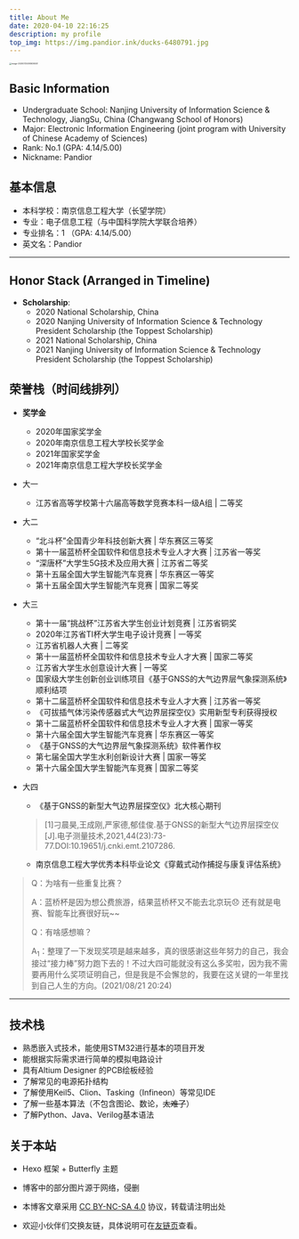 ```yaml
---
title: About Me
date: 2020-04-10 22:16:25
description: my profile
top_img: https://img.pandior.ink/ducks-6480791.jpg
---
```




<img src="https://img.pandior.ink/cat-3764565_1920.jpg?imageMogr2/auto-orient/format/png/blur/1x0/quality/100|watermark/2/text/cGFuZGlvci5pbms=/font/dmlqYXlh/fontsize/1760/fill/IzdFOEM4QQ==/dissolve/65/gravity/SouthEast/dx/20/dy/20|imageslim" alt="image-20200725093636551" style="zoom: 25%;" />

## Basic Information

- Undergraduate School:  Nanjing University of Information Science & Technology, JiangSu, China (Changwang School of Honors)
- Major: Electronic Information Engineering (joint program with University of Chinese Academy of Sciences)
- Rank: No.1 (GPA: 4.14/5.00)
- Nickname: Pandior

## 基本信息

* 本科学校：南京信息工程大学（长望学院）
* 专业：电子信息工程（与中国科学院大学联合培养）
* 专业排名：1 （GPA: 4.14/5.00）
* 英文名：Pandior 

---

## Honor Stack (Arranged in Timeline)

- **Scholarship**:
  - 2020 National Scholarship, China
  - 2020 Nanjing University of Information Science & Technology President Scholarship (the Toppest Scholarship)
  - 2021 National Scholarship, China
  - 2021 Nanjing University of Information Science & Technology President Scholarship (the Toppest Scholarship)



## 荣誉栈（时间线排列）

- **奖学金**
  
  - 2020年国家奖学金
  - 2020年南京信息工程大学校长奖学金
  - 2021年国家奖学金
  - 2021年南京信息工程大学校长奖学金
- 大一
  - 江苏省高等学校第十六届高等数学竞赛本科一级A组 | 二等奖
- 大二
  - “北斗杯”全国青少年科技创新大赛 | 华东赛区三等奖
  - 第十一届蓝桥杯全国软件和信息技术专业人才大赛 | 江苏省一等奖
  - “深唐杯”大学生5G技术及应用大赛 | 江苏省二等奖
  - 第十五届全国大学生智能汽车竞赛 | 华东赛区一等奖
  - 第十五届全国大学生智能汽车竞赛 | 国家二等奖
- 大三
  - 第十一届“挑战杯”江苏省大学生创业计划竞赛 | 江苏省铜奖
  - 2020年江苏省TI杯大学生电子设计竞赛 | 一等奖
  - 江苏省机器人大赛 | 二等奖
  - 第十一届蓝桥杯全国软件和信息技术专业人才大赛 | 国家二等奖
  - 江苏省大学生水创意设计大赛 | 一等奖
  - 国家级大学生创新创业训练项目《基于GNSS的大气边界层气象探测系统》顺利结项
  - 第十二届蓝桥杯全国软件和信息技术专业人才大赛 | 江苏省一等奖
  - 《可拔插气体污染传感器式大气边界层探空仪》实用新型专利获得授权
  - 第十二届蓝桥杯全国软件和信息技术专业人才大赛 | 国家一等奖
  - 第十六届全国大学生智能汽车竞赛 | 华东赛区一等奖
  - 《基于GNSS的大气边界层气象探测系统》软件著作权
  - 第七届全国大学生水利创新设计大赛 | 国家一等奖
  - 第十六届全国大学生智能汽车竞赛 | 国家二等奖
- 大四
  - 《基于GNSS的新型大气边界层探空仪》北大核心期刊
  
  > [1]刁晨昊,王成刚,严家德,郁佳俊.基于GNSS的新型大气边界层探空仪[J].电子测量技术,2021,44(23):73-77.DOI:10.19651/j.cnki.emt.2107286.
  
  - 南京信息工程大学优秀本科毕业论文《穿戴式动作捕捉与康复评估系统》


> Q：为啥有一些重复比赛？
>
> A：蓝桥杯是因为想公费旅游，结果蓝桥杯又不能去北京玩:disappointed: 还有就是电赛、智能车比赛很好玩~~
>
> Q：有啥感想嘛？
>
> A<sub>1</sub>：整理了一下发现奖项是越来越多，真的很感谢这些年努力的自己，我会接过“接力棒”努力跑下去的！不过大四可能就没有这么多奖啦，因为我不需要再用什么奖项证明自己，但是我是不会懈怠的，我要在这关键的一年里找到自己人生的方向。(2021/08/21 20:24)

---

## 技术栈

- 熟悉嵌入式技术，能使用STM32进行基本的项目开发
- 能根据实际需求进行简单的模拟电路设计
- 具有Altium Designer 的PCB绘板经验
- 了解常见的电源拓扑结构
- 了解使用Keil5、Clion、Tasking（Infineon）等常见IDE
- 了解一些基本算法（不包含图论、数论，~~太难了~~）
- 了解Python、Java、Verilog基本语法

## 关于本站

- Hexo 框架 + Butterfly 主题

- 博客中的部分图片源于网络，侵删

- 本博客文章采用 [CC BY-NC-SA 4.0](https://creativecommons.org/licenses/by-nc-sa/4.0/) 协议，转载请注明出处

- 欢迎小伙伴们交换友链，具体说明可在[友链页](https://pandior.ink/link/)查看。



